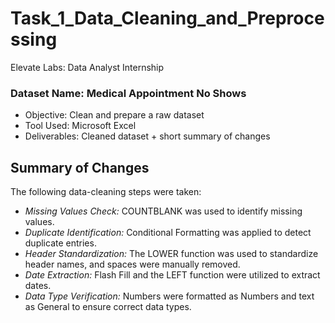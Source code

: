 # Task_1_Data_Cleaning_and_Preprocessing
Elevate Labs: Data Analyst Internship

### Dataset Name: Medical Appointment No Shows
- Objective: Clean and prepare a raw dataset
- Tool Used: Microsoft Excel
- Deliverables: Cleaned dataset + short summary of changes

## Summary of Changes

The following data-cleaning steps were taken:

- *Missing Values Check:* COUNTBLANK was used to identify missing values.
- *Duplicate Identification:* Conditional Formatting was applied to detect duplicate entries.
- *Header Standardization:* The LOWER function was used to standardize header names, and spaces were manually removed.
- *Date Extraction:* Flash Fill and the LEFT function were utilized to extract dates.
- *Data Type Verification:* Numbers were formatted as Numbers and text as General to ensure correct data types.
